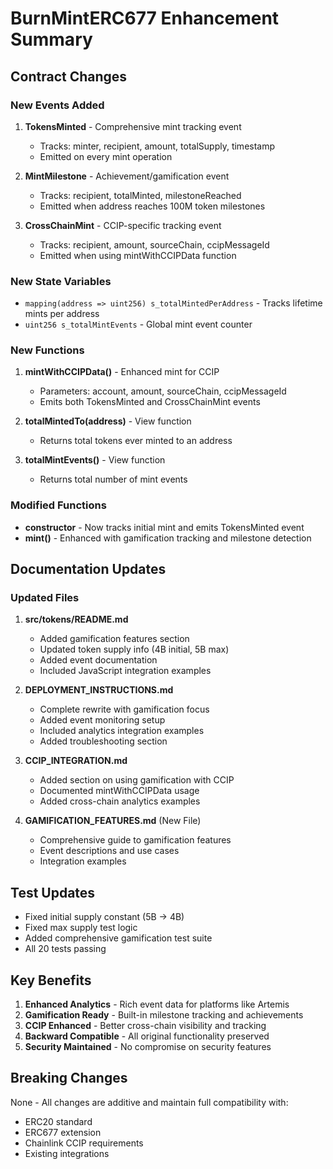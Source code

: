 # BurnMintERC677 Enhancement Summary

## Contract Changes

### New Events Added
1. **TokensMinted** - Comprehensive mint tracking event
   - Tracks: minter, recipient, amount, totalSupply, timestamp
   - Emitted on every mint operation

2. **MintMilestone** - Achievement/gamification event
   - Tracks: recipient, totalMinted, milestoneReached
   - Emitted when address reaches 100M token milestones

3. **CrossChainMint** - CCIP-specific tracking event
   - Tracks: recipient, amount, sourceChain, ccipMessageId
   - Emitted when using mintWithCCIPData function

### New State Variables
- `mapping(address => uint256) s_totalMintedPerAddress` - Tracks lifetime mints per address
- `uint256 s_totalMintEvents` - Global mint event counter

### New Functions
1. **mintWithCCIPData()** - Enhanced mint for CCIP
   - Parameters: account, amount, sourceChain, ccipMessageId
   - Emits both TokensMinted and CrossChainMint events

2. **totalMintedTo(address)** - View function
   - Returns total tokens ever minted to an address

3. **totalMintEvents()** - View function
   - Returns total number of mint events

### Modified Functions
- **constructor** - Now tracks initial mint and emits TokensMinted event
- **mint()** - Enhanced with gamification tracking and milestone detection

## Documentation Updates

### Updated Files
1. **src/tokens/README.md**
   - Added gamification features section
   - Updated token supply info (4B initial, 5B max)
   - Added event documentation
   - Included JavaScript integration examples

2. **DEPLOYMENT_INSTRUCTIONS.md**
   - Complete rewrite with gamification focus
   - Added event monitoring setup
   - Included analytics integration examples
   - Added troubleshooting section

3. **CCIP_INTEGRATION.md**
   - Added section on using gamification with CCIP
   - Documented mintWithCCIPData usage
   - Added cross-chain analytics examples

4. **GAMIFICATION_FEATURES.md** (New File)
   - Comprehensive guide to gamification features
   - Event descriptions and use cases
   - Integration examples

## Test Updates
- Fixed initial supply constant (5B → 4B)
- Fixed max supply test logic
- Added comprehensive gamification test suite
- All 20 tests passing

## Key Benefits
1. **Enhanced Analytics** - Rich event data for platforms like Artemis
2. **Gamification Ready** - Built-in milestone tracking and achievements
3. **CCIP Enhanced** - Better cross-chain visibility and tracking
4. **Backward Compatible** - All original functionality preserved
5. **Security Maintained** - No compromise on security features

## Breaking Changes
None - All changes are additive and maintain full compatibility with:
- ERC20 standard
- ERC677 extension
- Chainlink CCIP requirements
- Existing integrations